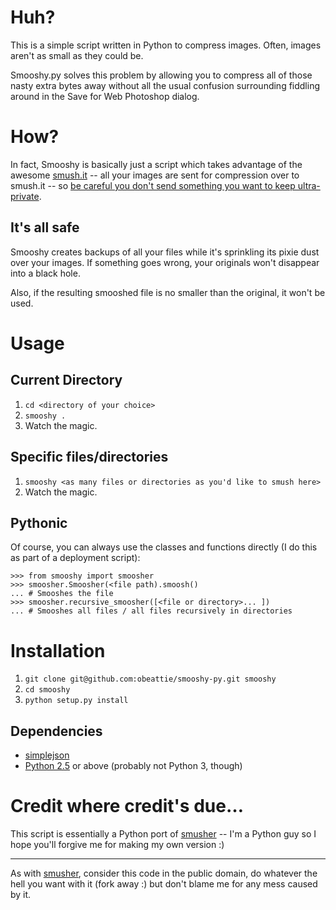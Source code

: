 # Huh?
This is a simple script written in Python to compress images. Often, images aren't as small as they could be. 

Smooshy.py solves this problem by allowing you to compress all of those nasty extra bytes away without all the usual confusion surrounding fiddling around in the Save for Web Photoshop dialog.

# How?
In fact, Smooshy is basically just a script which takes advantage of the awesome [smush.it](http://smush.it/) -- all your images are sent for compression over to smush.it -- so [be careful you don't send something you want to keep ultra-private](http://smush.it/faq.php).

## It's all safe
Smooshy creates backups of all your files while it's sprinkling its pixie dust over your images. If something goes wrong, your originals won't disappear into a black hole.

Also, if the resulting smooshed file is no smaller than the original, it won't be used.

# Usage
## Current Directory
1. `cd <directory of your choice>`
2. `smooshy .`
3. Watch the magic.

## Specific files/directories
1. `smooshy <as many files or directories as you'd like to smush here>`
2. Watch the magic.

## Pythonic
Of course, you can always use the classes and functions directly (I do this as part of a deployment script):

    >>> from smooshy import smoosher
    >>> smoosher.Smoosher(<file path).smoosh()
    ... # Smooshes the file
    >>> smoosher.recursive_smoosher([<file or directory>... ])
    ... # Smooshes all files / all files recursively in directories

# Installation
1. `git clone git@github.com:obeattie/smooshy-py.git smooshy`
2. `cd smooshy`
3. `python setup.py install`

## Dependencies
* [simplejson](http://pypi.python.org/pypi/simplejson/)
* [Python 2.5](http://www.python.org/download/releases/2.5/) or above (probably not Python 3, though)

# Credit where credit's due…
This script is essentially a Python port of [smusher](http://github.com/grosser/smusher/tree/master) -- I'm a Python guy so I hope you'll forgive me for making my own version :)

* * *

As with [smusher](http://github.com/grosser/smusher/tree/master), consider this code in the public domain, do whatever the hell you want with it (fork away :) but don't blame me for any mess caused by it.
